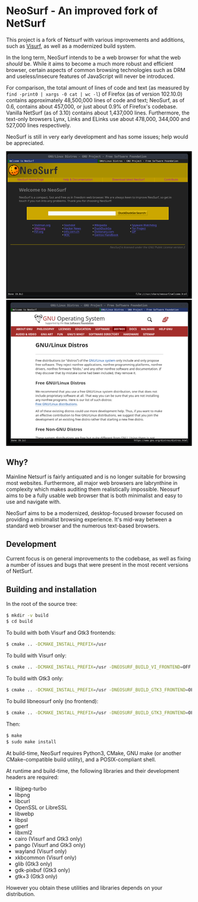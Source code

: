 # NeoSurf - An improved fork of NetSurf

This project is a fork of Netsurf with various improvements and additions, such as [Visurf](https://sr.ht/~sircmpwn/visurf/), as well as a modernized build system.

In the long term, NeoSurf intends to be a web browser for what the web *should* be. While it aims to become a much more robust and efficient browser, certain aspects of common browsing technologies such as DRM and useless/insecure features of JavaScript will never be introduced.

For comparison, the total amount of lines of code and text (as measured by `find -print0 | xargs -0 cat | wc -l`) of Firefox (as of version 102.10.0) contains approximately 48,500,000 lines of code and text; NeoSurf, as of 0.6, contains about 457,000, or just about 0.9% of Firefox's codebase. Vanilla NetSurf (as of 3.10) contains about 1,437,000 lines. Furthermore, the text-only browsers Lynx, Links and ELinks use about 478,000, 344,000 and 527,000 lines respectively.

NeoSurf is still in very early development and has some issues; help would be appreciated.

![NeoSurf](img/scr1.png?raw=true "NeoSurf Homepage")
![GNU.org](img/scr2.png?raw=true "GNU.org")

## Why?
Mainline Netsurf is fairly antiquated and is no longer suitable for browsing most websites. Furthermore, all major web browsers are labrynthine in complexity which makes auditing them realistically impossible. Neosurf aims to be a fully usable web browser that is both minimalist and easy to use and navigate with.

NeoSurf aims to be a modernized, desktop-focused browser focused on providing a minimalist browsing experience. It's mid-way between a standard web browser and the numerous text-based browsers.

## Development
Current focus is on general improvements to the codebase, as well as fixing a number of issues and bugs that were present in the most recent versions of NetSurf.

## Building and installation
In the root of the source tree:
```sh
$ mkdir -v build
$ cd build
```

To build with both Visurf and Gtk3 frontends:
```sh
$ cmake .. -DCMAKE_INSTALL_PREFIX=/usr
```
To build with Visurf only:
```sh
$ cmake .. -DCMAKE_INSTALL_PREFIX=/usr -DNEOSURF_BUILD_VI_FRONTEND=OFF
```
To build with Gtk3 only:
```sh
$ cmake .. -DCMAKE_INSTALL_PREFIX=/usr -DNEOSURF_BUILD_GTK3_FRONTEND=OFF
```
To build libneosurf only (no frontend):
```sh
$ cmake .. -DCMAKE_INSTALL_PREFIX=/usr -DNEOSURF_BUILD_GTK3_FRONTEND=OFF -DNEOSURF_BUILD_VI_FRONTEND=OFF
```

Then:
```sh
$ make
$ sudo make install
```

At build-time, NeoSurf requires Python3, CMake, GNU make (or another CMake-compatible build utility), and a POSIX-compliant shell.

At runtime and build-time, the following libraries and their development headers are required:
* libjpeg-turbo
* libpng
* libcurl
* OpenSSL or LibreSSL
* libwebp
* libpsl
* gperf
* libxml2
* cairo (Visurf and Gtk3 only)
* pango (Visurf and Gtk3 only)
* wayland (Visurf only)
* xkbcommon (Visurf only)
* glib (Gtk3 only)
* gdk-pixbuf (Gtk3 only)
* gtk+3 (Gtk3 only)

However you obtain these utilities and libraries depends on your distribution.
